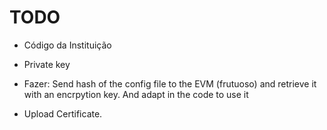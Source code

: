 # TODO

- Código da Instituição
- Private key

- Fazer: Send hash of the config file to the EVM (frutuoso) and retrieve it with an encrpytion key. And adapt in the code to use it
- Upload Certificate.
